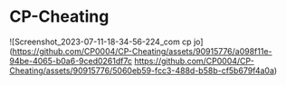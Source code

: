# CP-Cheating


![Screenshot_2023-07-11-18-34-56-224_com cp jo](https://github.com/CP0004/CP-Cheating/assets/90915776/a098f11e-94be-4065-b0a6-9ced0261df7c  https://github.com/CP0004/CP-Cheating/assets/90915776/5060eb59-fcc3-488d-b58b-cf5b679f4a0a)
